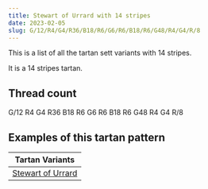 ```yaml
---
title: Stewart of Urrard with 14 stripes
date: 2023-02-05
slug: G/12/R4/G4/R36/B18/R6/G6/R6/B18/R6/G48/R4/G4/R/8
---
```

This is a list of all the tartan sett variants with 14 stripes.

It is a 14 stripes tartan.


## Thread count
G/12 R4 G4 R36 B18 R6 G6 R6 B18 R6 G48 R4 G4 R/8

## Examples of this tartan pattern

| Tartan Variants |
|---------------|
| [Stewart of Urrard](/variants/g/12/r4/g4/r36/b18/r6/g6/r6/b18/r6/g48/r4/g4/r/8-b304080-g008000-rc00000)||
